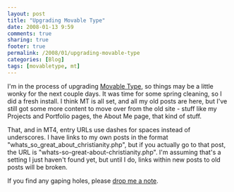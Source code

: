 ```yaml
---
layout: post
title: "Upgrading Movable Type"
date: 2008-01-13 9:59
comments: true
sharing: true
footer: true
permalink: /2008/01/upgrading-movable-type
categories: [Blog]
tags: [movabletype, mt]
---
```

I'm in the process of upgrading <a href="http://www.movabletype.org/" target="_blank">Movable Type</a>, so things may be a little wonky for the next couple days.  It was time for some spring cleaning, so I did a fresh install.  I think MT is all set, and all my old posts are here, but I've still got some more content to move over from the old site - stuff like my Projects and Portfolio pages, the About Me page, that kind of stuff.

That, and in MT4, entry URLs use dashes for spaces instead of underscores.  I have links to my own posts in the format "whats_so_great_about_christianity.php", but if you actually go to that post, the URL is "whats-so-great-about-christianity.php".  I'm assuming that's a setting I just haven't found yet, but until I do, links within new posts to old posts will be broken.

If you find any gaping holes, please <a href="mailto:brock@brockboland.com">drop me a note</a>.

